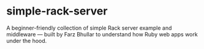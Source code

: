 # simple-rack-server
A beginner-friendly collection of simple Rack server example and middleware — built by Farz Bhullar to understand how Ruby web apps work under the hood.
